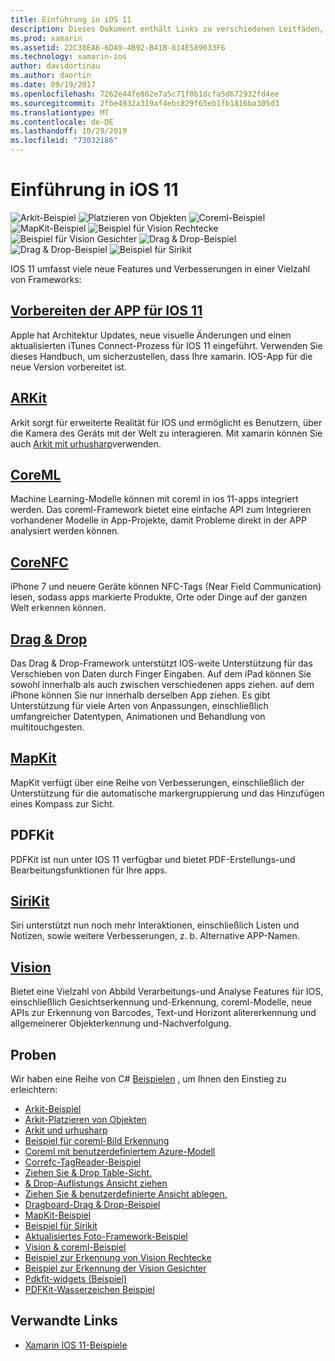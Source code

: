 ```yaml
---
title: Einführung in iOS 11
description: Dieses Dokument enthält Links zu verschiedenen Leitfäden, in denen die Features von IOS 11 beschrieben werden, u.a. Arkit, coreml, MapKit, PDFKit, Sirikit, das Vision Framework und vieles mehr.
ms.prod: xamarin
ms.assetid: 22C38EA6-6DA9-4B92-B41B-814E589033F6
ms.technology: xamarin-ios
author: davidortinau
ms.author: daortin
ms.date: 09/19/2017
ms.openlocfilehash: 7262e44fe862e7a5c71f0b1dcfa5d672932fd4ee
ms.sourcegitcommit: 2fbe4932a319af4ebc829f65eb1fb1816ba305d3
ms.translationtype: MT
ms.contentlocale: de-DE
ms.lasthandoff: 10/29/2019
ms.locfileid: "73032186"
---
```

# <a name="introduction-to-ios-11"></a>Einführung in iOS 11

![Arkit-Beispiel](images/arkit.png) ![Platzieren von Objekten](images/arkit2.png) ![Coreml-Beispiel](images/coreml.png) ![MapKit-Beispiel](images/mapkit.png) ![Beispiel für Vision Rechtecke](images/vision1.png) ![Beispiel für Vision Gesichter](images/vision2.png) ![Drag & Drop-Beispiel](images/drag-drop.png) ![Drag & Drop-Beispiel](images/drag-drop2.png) ![Beispiel für Sirikit](images/sirikit.png)

IOS 11 umfasst viele neue Features und Verbesserungen in einer Vielzahl von Frameworks:

## <a name="preparing-your-app-for-ios-11updating-your-appindexmd"></a>[Vorbereiten der APP für IOS 11](updating-your-app/index.md)

Apple hat Architektur Updates, neue visuelle Änderungen und einen aktualisierten iTunes Connect-Prozess für IOS 11 eingeführt. Verwenden Sie dieses Handbuch, um sicherzustellen, dass Ihre xamarin. IOS-App für die neue Version vorbereitet ist.

## <a name="arkitarkitindexmd"></a>[ARKit](arkit/index.md)

Arkit sorgt für erweiterte Realität für IOS und ermöglicht es Benutzern, über die Kamera des Geräts mit der Welt zu interagieren.
Mit xamarin können Sie auch [Arkit mit urhusharp](arkit/urhosharp.md)verwenden.

## <a name="coremlcoremlmd"></a>[CoreML](coreml.md)

Machine Learning-Modelle können mit coreml in ios 11-apps integriert werden. Das coreml-Framework bietet eine einfache API zum Integrieren vorhandener Modelle in App-Projekte, damit Probleme direkt in der APP analysiert werden können.

## <a name="corenfccorenfcmd"></a>[CoreNFC](corenfc.md)

iPhone 7 und neuere Geräte können NFC-Tags (Near Field Communication) lesen, sodass apps markierte Produkte, Orte oder Dinge auf der ganzen Welt erkennen können.

## <a name="drag-and-dropdrag-and-dropmd"></a>[Drag & Drop](drag-and-drop.md)

Das Drag & Drop-Framework unterstützt IOS-weite Unterstützung für das Verschieben von Daten durch Finger Eingaben. Auf dem iPad können Sie sowohl innerhalb als auch zwischen verschiedenen apps ziehen. auf dem iPhone können Sie nur innerhalb derselben App ziehen. Es gibt Unterstützung für viele Arten von Anpassungen, einschließlich umfangreicher Datentypen, Animationen und Behandlung von multitouchgesten.

## <a name="mapkitmapkitmd"></a>[MapKit](mapkit.md)

MapKit verfügt über eine Reihe von Verbesserungen, einschließlich der Unterstützung für die automatische markergruppierung und das Hinzufügen eines Kompass zur Sicht.

## <a name="pdfkit"></a>PDFKit

PDFKit ist nun unter IOS 11 verfügbar und bietet PDF-Erstellungs-und Bearbeitungsfunktionen für Ihre apps.

## <a name="sirikitsirikitmd"></a>[SiriKit](sirikit.md)

Siri unterstützt nun noch mehr Interaktionen, einschließlich Listen und Notizen, sowie weitere Verbesserungen, z. b. Alternative APP-Namen.

## <a name="visionvisionmd"></a>[Vision](vision.md)

Bietet eine Vielzahl von Abbild Verarbeitungs-und Analyse Features für IOS, einschließlich Gesichtserkennung und-Erkennung, coreml-Modelle, neue APIs zur Erkennung von Barcodes, Text-und Horizont alitererkennung und allgemeinerer Objekterkennung und-Nachverfolgung.

## <a name="samples"></a>Proben

Wir haben eine Reihe von C# [Beispielen](https://docs.microsoft.com/samples/browse/?products=xamarin&term=Xamarin.iOS+iOS11) , um Ihnen den Einstieg zu erleichtern:

- [Arkit-Beispiel](https://docs.microsoft.com/samples/xamarin/ios-samples/ios11-arkitsample)
- [Arkit-Platzieren von Objekten](https://docs.microsoft.com/samples/xamarin/ios-samples/ios11-arkitplacingobjects)
- [Arkit und urhusharp](arkit/urhosharp.md)
- [Beispiel für coreml-Bild Erkennung](https://docs.microsoft.com/samples/xamarin/ios-samples/ios11-coremlimagerecognition)
- [Coreml mit benutzerdefiniertem Azure-Modell](https://docs.microsoft.com/samples/xamarin/ios-samples/ios11-coremlazuremodel)
- [Correfc-TagReader-Beispiel](https://docs.microsoft.com/samples/xamarin/ios-samples/ios11-nfctagreader)
- [Ziehen Sie & Drop Table-Sicht.](https://docs.microsoft.com/samples/xamarin/ios-samples/ios11-draganddroptableview)
- [& Drop-Auflistungs Ansicht ziehen](https://docs.microsoft.com/samples/xamarin/ios-samples/ios11-draganddropcollectionview)
- [Ziehen Sie & benutzerdefinierte Ansicht ablegen.](https://docs.microsoft.com/samples/xamarin/ios-samples/ios11-draganddropcustomview)
- [Dragboard-Drag & Drop-Beispiel](https://docs.microsoft.com/samples/xamarin/ios-samples/ios11-draganddropdragboard)
- [MapKit-Beispiel](https://docs.microsoft.com/samples/xamarin/ios-samples/ios11-mapkitsample)
- [Beispiel für Sirikit](https://docs.microsoft.com/samples/xamarin/ios-samples/ios11-sirikitsample)
- [Aktualisiertes Foto-Framework-Beispiel](https://docs.microsoft.com/samples/xamarin/ios-samples/ios11-samplephotoapp)
- [Vision & coreml-Beispiel](https://docs.microsoft.com/samples/xamarin/ios-samples/ios11-coremlvision)
- [Beispiel zur Erkennung von Vision Rechtecke](https://docs.microsoft.com/samples/xamarin/ios-samples/ios11-visionrectangles/)
- [Beispiel zur Erkennung der Vision Gesichter](https://docs.microsoft.com/samples/xamarin/ios-samples/ios11-visionfaces)
- [Pdkfit-widgets (Beispiel)](https://docs.microsoft.com/samples/xamarin/ios-samples/ios11-pdfannotationwidgetsadvanced)
- [PDFKit-Wasserzeichen Beispiel](https://docs.microsoft.com/samples/xamarin/ios-samples/ios11-pdfdocumentwatermark)

## <a name="related-links"></a>Verwandte Links

- [Xamarin IOS 11-Beispiele](https://docs.microsoft.com/samples/browse/?products=xamarin&term=Xamarin.iOS+iOS11)
